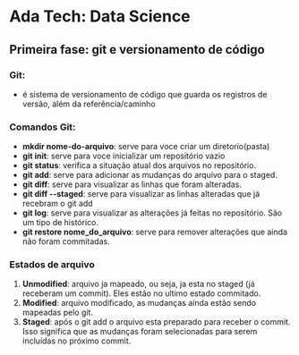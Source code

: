# Ada Tech: Data Science

## Primeira fase: git e versionamento de código
### Git:
- é sistema de versionamento de código que guarda os registros de versão, além da referência/caminho

### Comandos Git:
- **mkdir nome-do-arquivo**: serve para voce criar um diretorio(pasta)
- **git init**: serve para voce inicializar um repositório vazio
- **git status**: verifica a situação atual dos arquivos no repositório.
- **git add**: serve para adicionar as mudanças do arquivo para o staged.
- **git diff**: serve para visualizar as linhas que foram alteradas.
- **git diff --staged**: serve para visualizar as linhas alteradas que já recebram o git add
- **git log**: serve para visualizar as alterações já feitas no repositório. São um tipo de histórico.
- **git restore nome_do_arquivo**: serve para remover alterações que ainda não foram commitadas.
### Estados de arquivo

1. **Unmodified**: arquivo ja mapeado, ou seja, ja esta no staged (já receberam um commit). Eles estão no ultimo estado commitado.
2. **Modified**: arquivo modificado, as mudanças ainda estão sendo mapeadas pelo git.
3. **Staged**: após o git add o arquivo esta preparado para receber o commit. Isso significa que as mudanças foram selecionadas para serem incluídas no próximo commit.